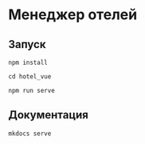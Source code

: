 # Менеджер отелей

## Запуск

`npm install`

`cd hotel_vue`

`npm run serve`

## Документация
`mkdocs serve`


